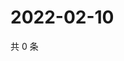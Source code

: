 # 2022-02-10

共 0 条

<!-- BEGIN WEIBO -->
<!-- 最后更新时间 Thu Feb 10 2022 16:10:19 GMT+0800 (China Standard Time) -->

<!-- END WEIBO -->
